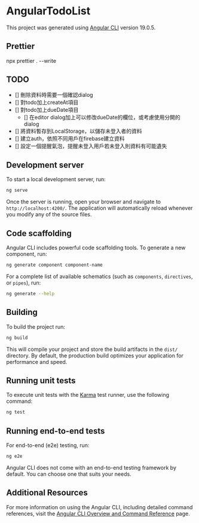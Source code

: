 # AngularTodoList

This project was generated using [Angular CLI](https://github.com/angular/angular-cli) version 19.0.5.

## Prettier
npx prettier . --write

## TODO
- [] 刪除資料時需要一個確認dialog
- [] 對todo加上createAt項目
- [] 對todo加上dueDate項目
  - [] 在editor dialog加上可以修改dueDate的欄位，或考慮使用分開的dialog
- [] 將資料暫存到LocalStorage，以儲存未登入者的資料
- [] 建立auth，依照不同用戶在firebase建立資料
- [] 設定一個提醒氣泡，提醒未登入用戶若未登入則資料有可能遺失

## Development server

To start a local development server, run:

```bash
ng serve
```

Once the server is running, open your browser and navigate to `http://localhost:4200/`. The application will automatically reload whenever you modify any of the source files.

## Code scaffolding

Angular CLI includes powerful code scaffolding tools. To generate a new component, run:

```bash
ng generate component component-name
```

For a complete list of available schematics (such as `components`, `directives`, or `pipes`), run:

```bash
ng generate --help
```

## Building

To build the project run:

```bash
ng build
```

This will compile your project and store the build artifacts in the `dist/` directory. By default, the production build optimizes your application for performance and speed.

## Running unit tests

To execute unit tests with the [Karma](https://karma-runner.github.io) test runner, use the following command:

```bash
ng test
```

## Running end-to-end tests

For end-to-end (e2e) testing, run:

```bash
ng e2e
```

Angular CLI does not come with an end-to-end testing framework by default. You can choose one that suits your needs.

## Additional Resources

For more information on using the Angular CLI, including detailed command references, visit the [Angular CLI Overview and Command Reference](https://angular.dev/tools/cli) page.
